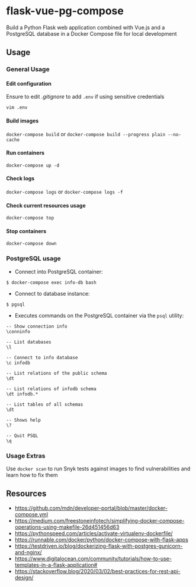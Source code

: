 # flask-vue-pg-compose

Build a Python Flask web application combined with Vue.js and a PostgreSQL database in a Docker Compose file for local development

## Usage

### General Usage

#### Edit configuration

Ensure to edit *.gitignore* to add `.env` if using sensitive credentials

`vim .env`


#### Build images

`docker-compose build` or `docker-compose build --progress plain --no-cache`

#### Run containers

`docker-compose up -d`

#### Check logs

`docker-compose logs` or `docker-compose logs -f`

#### Check current resources usage

`docker-compose top`

#### Stop containers

`docker-compose down`

### PostgreSQL usage

* Connect into PostgreSQL container:

`$ docker-compose exec info-db bash`


* Connect to database instance:

`$ pgsql`

* Executes commands on the PostgreSQL container via the `psql` utility:

```
-- Show connection info
\conninfo

-- List databases
\l

-- Connect to info database
\c infodb

-- List relations of the public schema
\dt

-- List relations of infodb schema
\dt infodb.*

-- List tables of all schemas
\dt

-- Shows help
\?

-- Quit PSQL
\q
```

### Usage Extras

Use `docker scan` to run Snyk tests against images to find vulnerabilities and learn how to fix them

## Resources

- https://github.com/mdn/developer-portal/blob/master/docker-compose.yml
- https://medium.com/freestoneinfotech/simplifying-docker-compose-operations-using-makefile-26d451456d63
- https://pythonspeed.com/articles/activate-virtualenv-dockerfile/
- https://runnable.com/docker/python/docker-compose-with-flask-apps
- https://testdriven.io/blog/dockerizing-flask-with-postgres-gunicorn-and-nginx/
- https://www.digitalocean.com/community/tutorials/how-to-use-templates-in-a-flask-application#
- https://stackoverflow.blog/2020/03/02/best-practices-for-rest-api-design/
